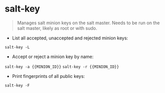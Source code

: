# salt-key

> Manages salt minion keys on the salt master.
> Needs to be run on the salt master, likely as root or with sudo.

- List all accepted, unaccepted and rejected minion keys:

`salt-key -L`

- Accept or reject a minion key by name:

`salt-key -a {{MINION_ID}}`
`salt-key -r {{MINION_ID}}`

- Print fingerprints of all public keys:

`salt-key -F`
